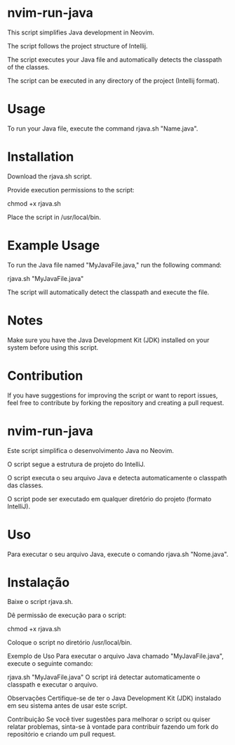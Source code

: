 # nvim-run-java
This script simplifies Java development in Neovim.

The script follows the project structure of Intellij.

The script executes your Java file and automatically detects the classpath of the classes.

The script can be executed in any directory of the project (Intellij format).

# Usage
To run your Java file, execute the command rjava.sh "Name.java".

# Installation
Download the rjava.sh script.

Provide execution permissions to the script:

chmod +x rjava.sh

Place the script in /usr/local/bin.

# Example Usage
To run the Java file named "MyJavaFile.java," run the following command:

rjava.sh "MyJavaFile.java"

The script will automatically detect the classpath and execute the file.

# Notes
Make sure you have the Java Development Kit (JDK) installed on your system before using this script.

# Contribution
If you have suggestions for improving the script or want to report issues, feel free to contribute by forking the repository and creating a pull request.



# nvim-run-java
Este script simplifica o desenvolvimento Java no Neovim.

O script segue a estrutura de projeto do IntelliJ.

O script executa o seu arquivo Java e detecta automaticamente o classpath das classes.

O script pode ser executado em qualquer diretório do projeto (formato IntelliJ).

# Uso
Para executar o seu arquivo Java, execute o comando rjava.sh "Nome.java".

# Instalação
Baixe o script rjava.sh.

Dê permissão de execução para o script:

chmod +x rjava.sh

Coloque o script no diretório /usr/local/bin.

Exemplo de Uso
Para executar o arquivo Java chamado "MyJavaFile.java", execute o seguinte comando:

rjava.sh "MyJavaFile.java"
O script irá detectar automaticamente o classpath e executar o arquivo.

Observações
Certifique-se de ter o Java Development Kit (JDK) instalado em seu sistema antes de usar este script.

Contribuição
Se você tiver sugestões para melhorar o script ou quiser relatar problemas, sinta-se à vontade para contribuir fazendo um fork do repositório e criando um pull request.
